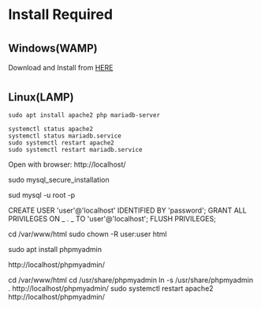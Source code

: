 # Install Required

#

## Windows(WAMP)

Download and Install from [HERE](https://www.apachefriends.org/download.html)

#

## Linux(LAMP)

```
sudo apt install apache2 php mariadb-server
```

```
systemctl status apache2
systemctl status mariadb.service
sudo systemctl restart apache2
sudo systemctl restart mariadb.service
```

Open with browser: http://localhost/


sudo mysql_secure_installation

sud mysql -u root -p

CREATE USER 'user'@'localhost' IDENTIFIED BY 'password';
GRANT ALL PRIVILEGES ON _ . _ TO 'user'@'localhost';
FLUSH PRIVILEGES;

cd /var/www/html
sudo chown -R user:user html

sudo apt install phpmyadmin

http://localhost/phpmyadmin/

cd /var/www/html
cd /usr/share/phpmyadmin
ln -s /usr/share/phpmyadmin .
http://localhost/phpmyadmin/
sudo systemctl restart apache2
http://localhost/phpmyadmin/
